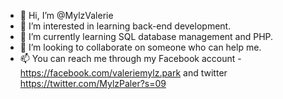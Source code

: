 - 👋 Hi, I’m @MylzValerie
- 👀 I’m interested in learning back-end development.
- 🌱 I’m currently learning SQL database management and PHP.
- 💞️ I’m looking to collaborate on someone who can help me.
- 📫 You can reach me through my Facebook account - https://facebook.com/valeriemylz.park and twitter https://twitter.com/MylzPaler?s=09 

<!---
MylzValerie/MylzValerie is a ✨ special ✨ repository because its `README.md` (this file) appears on your GitHub profile.
You can click the Preview link to take a look at your changes.
--->
